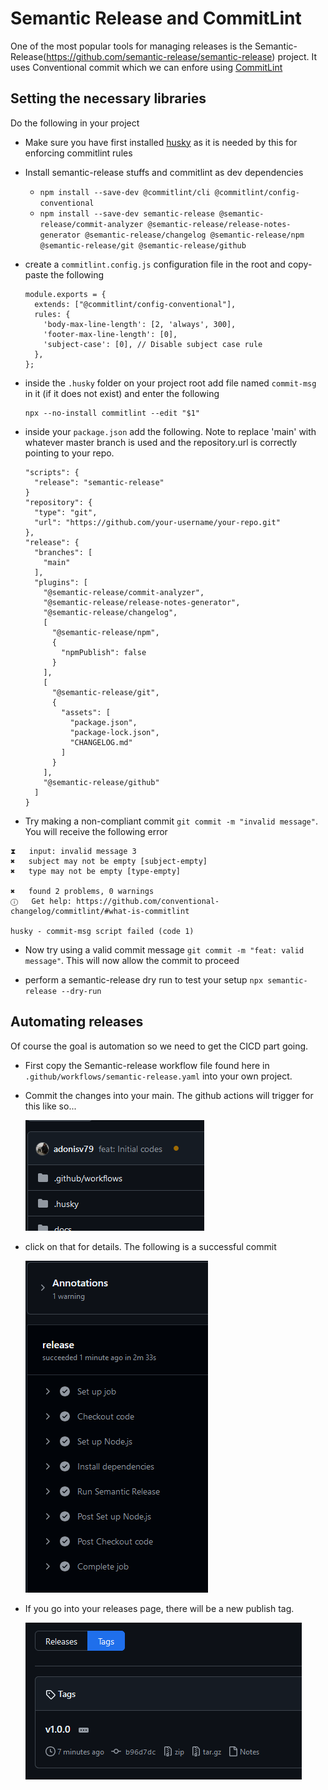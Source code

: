 # Semantic Release and CommitLint

One of the most popular tools for managing releases is the Semantic-Release(https://github.com/semantic-release/semantic-release) project. It uses Conventional commit which we can enfore using [CommitLint](https://github.com/conventional-changelog/commitlint/#what-is-commitlint)

## Setting the necessary libraries

Do the following in your project

* Make sure you have first installed [husky](/docs/HUSKY.md) as it is needed by this for enforcing commitlint rules
* Install semantic-release stuffs and commitlint as dev dependencies
  * `npm install --save-dev @commitlint/cli @commitlint/config-conventional`
  * `npm install --save-dev semantic-release @semantic-release/commit-analyzer @semantic-release/release-notes-generator @semantic-release/changelog @semantic-release/npm @semantic-release/git @semantic-release/github`

* create a `commitlint.config.js` configuration file in the root and copy-paste the following

    ```
    module.exports = {
      extends: ["@commitlint/config-conventional"],
      rules: {
        'body-max-line-length': [2, 'always', 300],
        'footer-max-line-length': [0],
        'subject-case': [0], // Disable subject case rule
      },
    };
    ```

* inside the `.husky` folder on your project root add file named `commit-msg` in it (if it does not exist) and enter the following

    ```
    npx --no-install commitlint --edit "$1"

    ```

* inside your `package.json` add the following. Note to replace 'main' with whatever master branch is used and the repository.url is correctly pointing to your repo.

    ```
    "scripts": {
      "release": "semantic-release"
    }
    "repository": {
      "type": "git",
      "url": "https://github.com/your-username/your-repo.git"
    },
    "release": {
      "branches": [
        "main"
      ],
      "plugins": [
        "@semantic-release/commit-analyzer",
        "@semantic-release/release-notes-generator",
        "@semantic-release/changelog",
        [
          "@semantic-release/npm",
          {
            "npmPublish": false
          }
        ],
        [
          "@semantic-release/git",
          {
            "assets": [
              "package.json",
              "package-lock.json",
              "CHANGELOG.md"
            ]
          }
        ],
        "@semantic-release/github"
      ]
    }
    ```

* Try making a non-compliant commit `git commit -m "invalid message"`. You will receive the following error

```
⧗   input: invalid message 3
✖   subject may not be empty [subject-empty]
✖   type may not be empty [type-empty]

✖   found 2 problems, 0 warnings
ⓘ   Get help: https://github.com/conventional-changelog/commitlint/#what-is-commitlint

husky - commit-msg script failed (code 1)
```

* Now try using a valid commit message `git commit -m "feat: valid message"`. This will now allow the commit to proceed

* perform a semantic-release dry run to test your setup `npx semantic-release --dry-run`

## Automating releases

Of course the goal is automation so we need to get the CICD part going. 

* First copy the Semantic-release workflow file found here in `.github/workflows/semantic-release.yaml` into your own project.
* Commit the changes into your main. The github actions will trigger for this like so...

    ![Github actions running icon](/docs/images/github-commits-workflow-running.png)

* click on that for details. The following is a successful commit

    ![Semantic Release workflow success](/docs/images/github-commits-semanticrelease-succes.png)

* If you go into your releases page, there will be a new publish tag.

    ![Github new published release tag](/docs/images/github-publish-tag.png)
